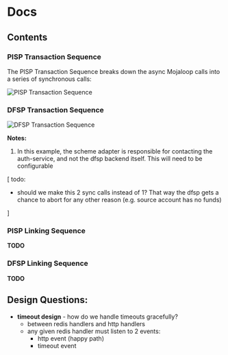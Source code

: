 # Docs


## Contents
<!-- todo -->

### PISP Transaction Sequence

The PISP Transaction Sequence breaks down the async Mojaloop calls into a series of synchronous calls:

![PISP Transaction Sequence](http://www.plantuml.com/plantuml/proxy?cache=no&src=https://raw.githubusercontent.com/mojaloop/thirdparty-scheme-adapter/feat/1728-dfsp-3p-state-machine-design/docs/sequence/PISPTransactionApi.puml)


### DFSP Transaction Sequence

![DFSP Transaction Sequence](http://www.plantuml.com/plantuml/proxy?cache=no&src=https://raw.githubusercontent.com/mojaloop/thirdparty-scheme-adapter/feat/1728-dfsp-3p-state-machine-design/docs/sequence/PISPTransactionApi.puml)

**Notes:**
1. In this example, the scheme adapter is responsible for contacting the auth-service, and not the dfsp backend itself. This will need to be configurable

[ todo:
  - should we make this 2 sync calls instead of 1? That way the dfsp gets a chance to abort for any other reason (e.g. source account has no funds)

]

### PISP Linking Sequence
**TODO**

### DFSP Linking Sequence
**TODO**




## Design Questions:

- **timeout design** - how do we handle timeouts gracefully?
  - between redis handlers and http handlers
  - any given redis handler must listen to 2 events:
    - http event (happy path)
    - timeout event 
